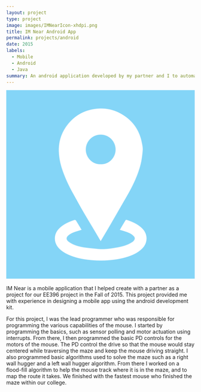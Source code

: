 ```yaml
---
layout: project
type: project
image: images/IMNearIcon-xhdpi.png
title: IM Near Android App
permalink: projects/android
date: 2015
labels:
  - Mobile
  - Android
  - Java
summary: An android application developed by my partner and I to automate text messaging for users operating vehicles.
---
```


<div class="ui small rounded images">
  <img class="ui image" src="../images/IMNearIcon-xhdpi.png">
</div>

IM Near is a mobile application that I helped create with a partner as a project for our EE396 project in the Fall of 2015. This project provided me with experience in designing a mobile app using the android development kit.

For this project, I was the lead programmer who was responsible for programming the various capabilities of the mouse.  I started by programming the basics, such as sensor polling and motor actuation using interrupts.  From there, I then programmed the basic PD controls for the motors of the mouse.  The PD control the drive so that the mouse would stay centered while traversing the maze and keep the mouse driving straight.  I also programmed basic algorithms used to solve the maze such as a right wall hugger and a left wall hugger algorithm.  From there I worked on a flood-fill algorithm to help the mouse track where it is in the maze, and to map the route it takes.  We finished with the fastest mouse who finished the maze within our college.



